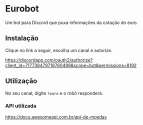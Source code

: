# Eurobot

Um bot para Discord que puxa informações da cotação do euro.

## Instalação

Clique no link a seguir, escolha um canal e autorize.

https://discordapp.com/oauth2/authorize?client_id=717738479718760498&scope=bot&permissions=8192

## Utilização

No seu canal, digite `!euro` e o robô responderá.

### API utilizada

https://docs.awesomeapi.com.br/api-de-moedas